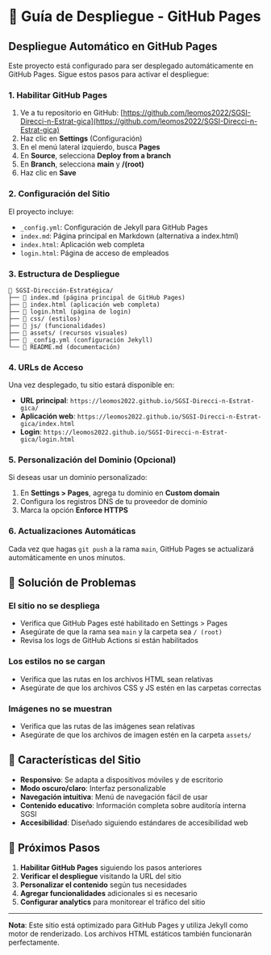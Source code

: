 # 🚀 Guía de Despliegue - GitHub Pages

## Despliegue Automático en GitHub Pages

Este proyecto está configurado para ser desplegado automáticamente en GitHub Pages. Sigue estos pasos para activar el despliegue:

### 1. Habilitar GitHub Pages

1. Ve a tu repositorio en GitHub: [https://github.com/leomos2022/SGSI-Direcci-n-Estrat-gica](https://github.com/leomos2022/SGSI-Direcci-n-Estrat-gica)
2. Haz clic en **Settings** (Configuración)
3. En el menú lateral izquierdo, busca **Pages**
4. En **Source**, selecciona **Deploy from a branch**
5. En **Branch**, selecciona **main** y **/(root)**
6. Haz clic en **Save**

### 2. Configuración del Sitio

El proyecto incluye:
- `_config.yml`: Configuración de Jekyll para GitHub Pages
- `index.md`: Página principal en Markdown (alternativa a index.html)
- `index.html`: Aplicación web completa
- `login.html`: Página de acceso de empleados

### 3. Estructura de Despliegue

```
📁 SGSI-Dirección-Estratégica/
├── 📄 index.md (página principal de GitHub Pages)
├── 📄 index.html (aplicación web completa)
├── 📄 login.html (página de login)
├── 📁 css/ (estilos)
├── 📁 js/ (funcionalidades)
├── 📁 assets/ (recursos visuales)
├── 📄 _config.yml (configuración Jekyll)
└── 📄 README.md (documentación)
```

### 4. URLs de Acceso

Una vez desplegado, tu sitio estará disponible en:
- **URL principal**: `https://leomos2022.github.io/SGSI-Direcci-n-Estrat-gica/`
- **Aplicación web**: `https://leomos2022.github.io/SGSI-Direcci-n-Estrat-gica/index.html`
- **Login**: `https://leomos2022.github.io/SGSI-Direcci-n-Estrat-gica/login.html`

### 5. Personalización del Dominio (Opcional)

Si deseas usar un dominio personalizado:
1. En **Settings > Pages**, agrega tu dominio en **Custom domain**
2. Configura los registros DNS de tu proveedor de dominio
3. Marca la opción **Enforce HTTPS**

### 6. Actualizaciones Automáticas

Cada vez que hagas `git push` a la rama `main`, GitHub Pages se actualizará automáticamente en unos minutos.

## 🔧 Solución de Problemas

### El sitio no se despliega
- Verifica que GitHub Pages esté habilitado en Settings > Pages
- Asegúrate de que la rama sea `main` y la carpeta sea `/ (root)`
- Revisa los logs de GitHub Actions si están habilitados

### Los estilos no se cargan
- Verifica que las rutas en los archivos HTML sean relativas
- Asegúrate de que los archivos CSS y JS estén en las carpetas correctas

### Imágenes no se muestran
- Verifica que las rutas de las imágenes sean relativas
- Asegúrate de que los archivos de imagen estén en la carpeta `assets/`

## 📱 Características del Sitio

- **Responsivo**: Se adapta a dispositivos móviles y de escritorio
- **Modo oscuro/claro**: Interfaz personalizable
- **Navegación intuitiva**: Menú de navegación fácil de usar
- **Contenido educativo**: Información completa sobre auditoría interna SGSI
- **Accesibilidad**: Diseñado siguiendo estándares de accesibilidad web

## 🎯 Próximos Pasos

1. **Habilitar GitHub Pages** siguiendo los pasos anteriores
2. **Verificar el despliegue** visitando la URL del sitio
3. **Personalizar el contenido** según tus necesidades
4. **Agregar funcionalidades** adicionales si es necesario
5. **Configurar analytics** para monitorear el tráfico del sitio

---

**Nota**: Este sitio está optimizado para GitHub Pages y utiliza Jekyll como motor de renderizado. Los archivos HTML estáticos también funcionarán perfectamente.
